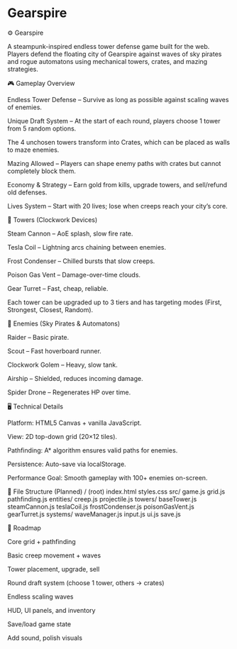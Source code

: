 # Gearspire
⚙️ Gearspire

A steampunk-inspired endless tower defense game built for the web. Players defend the floating city of Gearspire against waves of sky pirates and rogue automatons using mechanical towers, crates, and mazing strategies.

🎮 Gameplay Overview

Endless Tower Defense – Survive as long as possible against scaling waves of enemies.

Unique Draft System – At the start of each round, players choose 1 tower from 5 random options.

The 4 unchosen towers transform into Crates, which can be placed as walls to maze enemies.

Mazing Allowed – Players can shape enemy paths with crates but cannot completely block them.

Economy & Strategy – Earn gold from kills, upgrade towers, and sell/refund old defenses.

Lives System – Start with 20 lives; lose when creeps reach your city’s core.

🏰 Towers (Clockwork Devices)

Steam Cannon – AoE splash, slow fire rate.

Tesla Coil – Lightning arcs chaining between enemies.

Frost Condenser – Chilled bursts that slow creeps.

Poison Gas Vent – Damage-over-time clouds.

Gear Turret – Fast, cheap, reliable.

Each tower can be upgraded up to 3 tiers and has targeting modes (First, Strongest, Closest, Random).

👾 Enemies (Sky Pirates & Automatons)

Raider – Basic pirate.

Scout – Fast hoverboard runner.

Clockwork Golem – Heavy, slow tank.

Airship – Shielded, reduces incoming damage.

Spider Drone – Regenerates HP over time.

🖥️ Technical Details

Platform: HTML5 Canvas + vanilla JavaScript.

View: 2D top-down grid (20×12 tiles).

Pathfinding: A* algorithm ensures valid paths for enemies.

Persistence: Auto-save via localStorage.

Performance Goal: Smooth gameplay with 100+ enemies on-screen.

📂 File Structure (Planned)
/ (root)
  index.html
  styles.css
  src/
    game.js
    grid.js
    pathfinding.js
    entities/
      creep.js
      projectile.js
      towers/
        baseTower.js
        steamCannon.js
        teslaCoil.js
        frostCondenser.js
        poisonGasVent.js
        gearTurret.js
    systems/
      waveManager.js
      input.js
      ui.js
      save.js

🚀 Roadmap

 Core grid + pathfinding

 Basic creep movement + waves

 Tower placement, upgrade, sell

 Round draft system (choose 1 tower, others → crates)

 Endless scaling waves

 HUD, UI panels, and inventory

 Save/load game state

 Add sound, polish visuals
